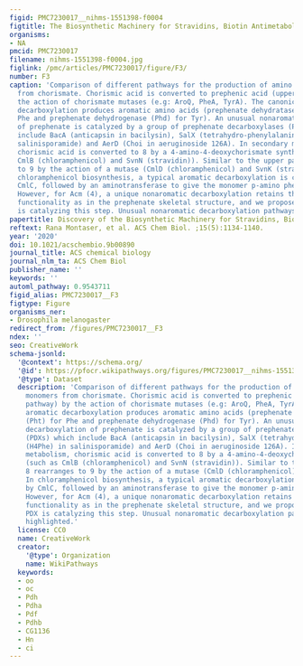 ```yaml
---
figid: PMC7230017__nihms-1551398-f0004
figtitle: The Biosynthetic Machinery for Stravidins, Biotin Antimetabolites
organisms:
- NA
pmcid: PMC7230017
filename: nihms-1551398-f0004.jpg
figlink: /pmc/articles/PMC7230017/figure/F3/
number: F3
caption: 'Comparison of different pathways for the production of amino acid monomers
  from chorismate. Chorismic acid is converted to prephenic acid (upper pathway) by
  the action of chorismate mutases (e.g: AroQ, PheA, TyrA). The canonical aromatic
  decarboxylation produces aromatic amino acids (prephenate dehydratase (Pht) for
  Phe and prephenate dehydrogenase (Phd) for Tyr). An unusual nonaromatic decarboxylation
  of prephenate is catalyzed by a group of prephenate decarboxylases (PDXs) which
  include BacA (anticapsin in bacilysin), SalX (tetrahydro-phenylalanine (H4Phe) in
  salinisporamide) and AerD (Choi in aeruginoside 126A). In secondary metabolism,
  chorismic acid is converted to 8 by a 4-amino-4-deoxychorismate synthase (such as
  CmlB (chloramphenicol) and SvnN (stravidin)). Similar to the upper pathway, 8 rearranges
  to 9 by the action of a mutase (CmlD (chloramphenicol) and SvnK (stravidin)). In
  chloramphenicol biosynthesis, a typical aromatic decarboxylation is catalyzed by
  CmlC, followed by an aminotransferase to give the monomer p-amino phenyl alanine.
  However, for Acm (4), a unique nonaromatic decarboxylation retains the 1,4 cyclohexadiene
  functionality as in the prephenate skeletal structure, and we propose a novel PDX
  is catalyzing this step. Unusual nonaromatic decarboxylation pathways are highlighted.'
papertitle: Discovery of the Biosynthetic Machinery for Stravidins, Biotin Antimetabolites.
reftext: Rana Montaser, et al. ACS Chem Biol. ;15(5):1134-1140.
year: '2020'
doi: 10.1021/acschembio.9b00890
journal_title: ACS chemical biology
journal_nlm_ta: ACS Chem Biol
publisher_name: ''
keywords: ''
automl_pathway: 0.9543711
figid_alias: PMC7230017__F3
figtype: Figure
organisms_ner:
- Drosophila melanogaster
redirect_from: /figures/PMC7230017__F3
ndex: ''
seo: CreativeWork
schema-jsonld:
  '@context': https://schema.org/
  '@id': https://pfocr.wikipathways.org/figures/PMC7230017__nihms-1551398-f0004.html
  '@type': Dataset
  description: 'Comparison of different pathways for the production of amino acid
    monomers from chorismate. Chorismic acid is converted to prephenic acid (upper
    pathway) by the action of chorismate mutases (e.g: AroQ, PheA, TyrA). The canonical
    aromatic decarboxylation produces aromatic amino acids (prephenate dehydratase
    (Pht) for Phe and prephenate dehydrogenase (Phd) for Tyr). An unusual nonaromatic
    decarboxylation of prephenate is catalyzed by a group of prephenate decarboxylases
    (PDXs) which include BacA (anticapsin in bacilysin), SalX (tetrahydro-phenylalanine
    (H4Phe) in salinisporamide) and AerD (Choi in aeruginoside 126A). In secondary
    metabolism, chorismic acid is converted to 8 by a 4-amino-4-deoxychorismate synthase
    (such as CmlB (chloramphenicol) and SvnN (stravidin)). Similar to the upper pathway,
    8 rearranges to 9 by the action of a mutase (CmlD (chloramphenicol) and SvnK (stravidin)).
    In chloramphenicol biosynthesis, a typical aromatic decarboxylation is catalyzed
    by CmlC, followed by an aminotransferase to give the monomer p-amino phenyl alanine.
    However, for Acm (4), a unique nonaromatic decarboxylation retains the 1,4 cyclohexadiene
    functionality as in the prephenate skeletal structure, and we propose a novel
    PDX is catalyzing this step. Unusual nonaromatic decarboxylation pathways are
    highlighted.'
  license: CC0
  name: CreativeWork
  creator:
    '@type': Organization
    name: WikiPathways
  keywords:
  - oo
  - oc
  - Pdh
  - Pdha
  - Pdf
  - Pdhb
  - CG1136
  - Hn
  - ci
---
```

